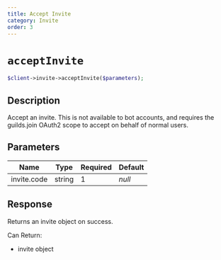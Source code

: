 ```yaml
---
title: Accept Invite
category: Invite
order: 3
---
```


# `acceptInvite`

```php
$client->invite->acceptInvite($parameters);
```

## Description

Accept an invite. This is not available to bot accounts, and requires the guilds.join OAuth2 scope to accept on behalf of normal users.

## Parameters


Name | Type | Required | Default
--- | --- | --- | ---
invite.code | string | 1 | *null*

## Response

Returns an invite object on success.

Can Return:

* invite object

